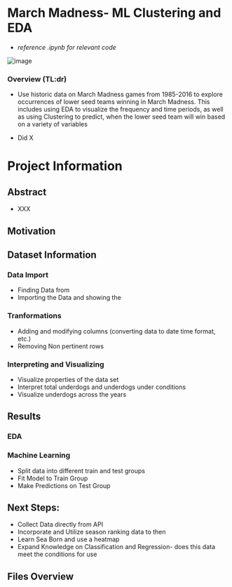 

# March Madness- ML Clustering and EDA
* *reference .ipynb for relevant code*

![image](https://user-images.githubusercontent.com/84430322/192155755-b5a40d95-10d3-48cd-b3b8-4405e090528d.png)


### Overview (TL:dr)
* Use historic data on March Madness games from 1985-2016 to explore occurrences of lower seed teams winning in March Madness. This includes using EDA to visualize the frequency and time periods, as well as using Clustering to predict, when the lower seed team will win based on a variety of variables


* Did X

# Project Information

## Abstract
* XXX

## Motivation

## Dataset Information 

### Data Import
* Finding Data from 
* Importing the Data and showing the 

### Tranformations
* Adding and modifying columns (converting data to date time format, etc.)
* Removing Non pertinent rows

### Interpreting and Visualizing
* Visualize properties of the data set
* Interpret total underdogs and underdogs under conditions 
* Visualize underdogs across the years 

## Results  

### EDA

### Machine Learning
* Split data into different train and test groups
* Fit Model to Train Group
* Make Predictions on Test Group

## Next Steps:
* Collect Data directly from API 
* Incorporate and Utilize season ranking data to then 
* Learn Sea Born and use a heatmap 
* Expand Knowledge on Classification and Regression- does this data meet the conditions for use

## Files Overview
